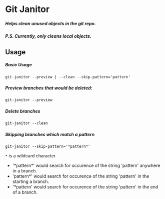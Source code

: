 # Git Janitor

##### Helps clean unused objects in the git repo.

##### P.S. Currently, only cleans local objects.

## Usage

##### Basic Usage
```
git-janitor --preview | --clean --skip-pattern='pattern'
```

##### Preview branches that would be deleted:
```
git-janitor --preview
```

##### Delete branches
```
git-janitor --clean
```

##### Skipping branches which match a pattern
```
git-janitor --skip-pattern='*pattern*'
```

`*` is a wildcard character.

* '\*pattern\*' would search for occurence of the string 'pattern' anywhere in a branch.
* 'pattern*' would search for occurence of the string 'pattern' in the starting a branch.
* '*pattern' would search for occurence of the string 'pattern' in the end of a branch.
